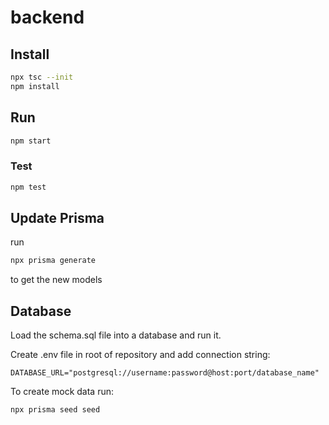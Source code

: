 # backend
## Install
```bash
npx tsc --init
npm install
```
## Run
```bash
npm start
```
### Test
```bash
npm test
```

## Update Prisma
run
```bash
npx prisma generate
```
to get the new models

## Database
Load the schema.sql file into a database and run it.

Create .env file in root of repository and add connection string:
```
DATABASE_URL="postgresql://username:password@host:port/database_name"
```
To create mock data run:
```
npx prisma seed seed
``` 
